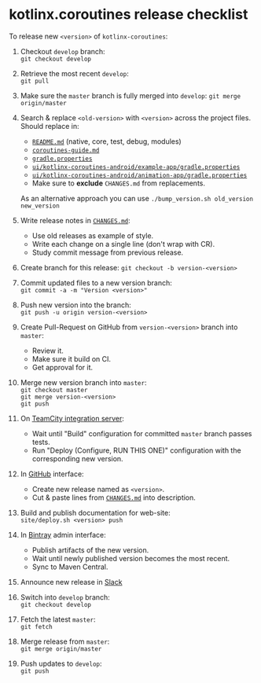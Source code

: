 # kotlinx.coroutines release checklist

To release new `<version>` of `kotlinx-coroutines`:

1. Checkout `develop` branch: <br> 
   `git checkout develop`

2. Retrieve the most recent `develop`: <br> 
   `git pull`
   
3. Make sure the `master` branch is fully merged into `develop`:
   `git merge origin/master`   

4. Search & replace `<old-version>` with `<version>` across the project files. Should replace in:
   * [`README.md`](README.md) (native, core, test, debug, modules)
   * [`coroutines-guide.md`](docs/coroutines-guide.md)
   * [`gradle.properties`](gradle.properties)
   * [`ui/kotlinx-coroutines-android/example-app/gradle.properties`](ui/kotlinx-coroutines-android/example-app/gradle.properties)    
   * [`ui/kotlinx-coroutines-android/animation-app/gradle.properties`](ui/kotlinx-coroutines-android/animation-app/gradle.properties)    
   * Make sure to **exclude** `CHANGES.md` from replacements.
   
   As an alternative approach you can use `./bump_version.sh old_version new_version`
  
5. Write release notes in [`CHANGES.md`](CHANGES.md):
   * Use old releases as example of style.
   * Write each change on a single line (don't wrap with CR).
   * Study commit message from previous release.

6. Create branch for this release:
   `git checkout -b version-<version>`

7. Commit updated files to a new version branch:<br>
   `git commit -a -m "Version <version>"`
   
8. Push new version into the branch:<br>
   `git push -u origin version-<version>`
   
9. Create Pull-Request on GitHub from `version-<version>` branch into `master`:
   * Review it.
   * Make sure it build on CI.
   * Get approval for it.
   
0. Merge new version branch into `master`:<br>
   `git checkout master`<br>
   `git merge version-<version>`<br>
   `git push`   

1. On [TeamCity integration server](https://teamcity.jetbrains.com/project.html?projectId=KotlinTools_KotlinxCoroutines):
   * Wait until "Build" configuration for committed `master` branch passes tests.
   * Run "Deploy (Configure, RUN THIS ONE)" configuration with the corresponding new version.    

2. In [GitHub](https://github.com/kotlin/kotlinx.coroutines) interface:
   * Create new release named as `<version>`. 
   * Cut & paste lines from [`CHANGES.md`](CHANGES.md) into description.    

3. Build and publish documentation for web-site: <br>
   `site/deploy.sh <version> push`
   
4. In [Bintray](https://bintray.com/kotlin/kotlinx/kotlinx.coroutines) admin interface:
   * Publish artifacts of the new version.
   * Wait until newly published version becomes the most recent.
   * Sync to Maven Central.
   
5. Announce new release in [Slack](https://kotlinlang.slack.com)   

6. Switch into `develop` branch:<br>
   `git checkout develop`
 
7. Fetch the latest `master`:<br>
   `git fetch` 
   
8. Merge release from `master`:<br>
   `git merge origin/master`
   
9. Push updates to `develop`:<br>
   `git push`      
